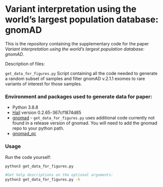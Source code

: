 # Variant interpretation using the world’s largest population database: gnomAD
This is the repository containing the supplementary code for the paper _Variant interpretation using the world’s largest population database: gnomAD_.

Description of files:

`get_data_for_figures.py` Script containing all the code needed to generate a random subset of samples and filter gnomAD v.2.1.1 exomes to rare variants of interest for those samples.

### Environment and packages used to generate data for paper:
* Python 3.8.8
* [Hail](https://hail.is/docs/0.2/index.html) version 0.2.65-367cf1874d85
* [gnomad](https://github.com/broadinstitute/gnomad_methods) - `get_data_for_figures.py` uses additional code currently not found in a release version of gnomad. You will need to add the gnomad repo to your python path.
* [gnomad_qc](https://github.com/broadinstitute/gnomad_qc)

### Usage
Run the code yourself:
```sh
python3 get_data_for_figures.py

#Get help descriptions on the optional arguments:
python3 get_data_for_figures.py -h
```
